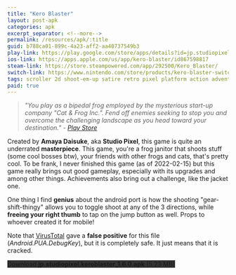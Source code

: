 ```yaml
---
title: "Kero Blaster"
layout: post-apk
categories: apk
excerpt_separator: <!--more-->
permalink: /resources/apk/:title
guid: b788ca01-899c-4a23-aff2-aa40737549b3
play-link: https://play.google.com/store/apps/details?id=jp.studiopixel.keroblaster
ios-link: https://apps.apple.com/us/app/kero-blaster/id867598817
steam-link: https://store.steampowered.com/app/292500/Kero_Blaster/
switch-link: https://www.nintendo.com/store/products/kero-blaster-switch/
tags: scroller 2d shoot-em-up satire retro pixel platform action adventure rpg frog cat
paid: true
---
```


> _"You play as a bipedal frog employed by the mysterious start-up company "Cat & Frog Inc.". Fend off enemies seeking to stop you and overcome the challenging landscape as you head toward your destination." - <a href="https://play.google.com/store/apps/details?id=jp.studiopixel.keroblaster">Play Store</a>_

Created by **Amaya Daisuke**, aka **Studio Pixel**, this game is quite an underrated **masterpiece**. This game, you're a frog janitor that shoots stuff (some cool bosses btw), your friends with other frogs and cats, that's pretty cool.<!--more--> To be frank, I never finished this game (as of 2022-02-15) but this game really brings out good gameplay, especially with its upgrades and among other things. Achievements also bring out a challenge, like the jacket one.

One thing I find **genius** about the android port is how the shooting "gear-shift-thingy" allows you to toggle shoot at any of the 3 directions, while **freeing your right thumb** to tap on the jump button as well. Props to whoever created it for mobile!

Note that <a href="https://www.virustotal.com/gui/file/9738cb9647b11a304185a2cd893e72f9283ab21fcb818dee8d98afeea5af11e4">VirusTotal</a> gave a **false positive** for this file (_Android.PUA.DebugKey_), but it is completely safe. It just means that it is cracked.<br>

<div class="text-center">
    <a class="btn btn-dark btn-block w-100" onclick='apk("jp.studiopixel.keroblaster_1.6.0.apk")' style="text-decoration: none; background-color: #333;"> Download <b>jp.studiopixel.keroblaster_1.6.0.apk</b> (5.23 MB)</a>
</div>
